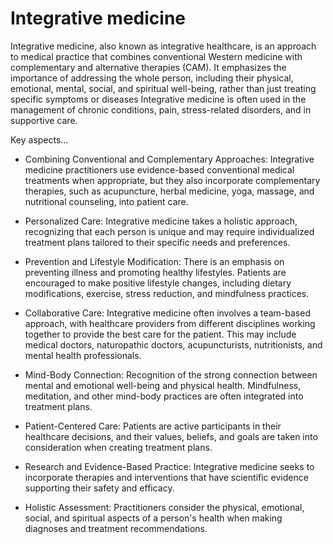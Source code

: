 # Integrative medicine

Integrative medicine, also known as integrative healthcare, is an approach to medical practice that combines conventional Western medicine with complementary and alternative therapies (CAM). It emphasizes the importance of addressing the whole person, including their physical, emotional, mental, social, and spiritual well-being, rather than just treating specific symptoms or diseases Integrative medicine is often used in the management of chronic conditions, pain, stress-related disorders, and in supportive care. 

Key aspects…

* Combining Conventional and Complementary Approaches: Integrative medicine practitioners use evidence-based conventional medical treatments when appropriate, but they also incorporate complementary therapies, such as acupuncture, herbal medicine, yoga, massage, and nutritional counseling, into patient care.

* Personalized Care: Integrative medicine takes a holistic approach, recognizing that each person is unique and may require individualized treatment plans tailored to their specific needs and preferences.

* Prevention and Lifestyle Modification: There is an emphasis on preventing illness and promoting healthy lifestyles. Patients are encouraged to make positive lifestyle changes, including dietary modifications, exercise, stress reduction, and mindfulness practices.

* Collaborative Care: Integrative medicine often involves a team-based approach, with healthcare providers from different disciplines working together to provide the best care for the patient. This may include medical doctors, naturopathic doctors, acupuncturists, nutritionists, and mental health professionals.

* Mind-Body Connection: Recognition of the strong connection between mental and emotional well-being and physical health. Mindfulness, meditation, and other mind-body practices are often integrated into treatment plans.

* Patient-Centered Care: Patients are active participants in their healthcare decisions, and their values, beliefs, and goals are taken into consideration when creating treatment plans.

* Research and Evidence-Based Practice: Integrative medicine seeks to incorporate therapies and interventions that have scientific evidence supporting their safety and efficacy.

* Holistic Assessment: Practitioners consider the physical, emotional, social, and spiritual aspects of a person's health when making diagnoses and treatment recommendations.

